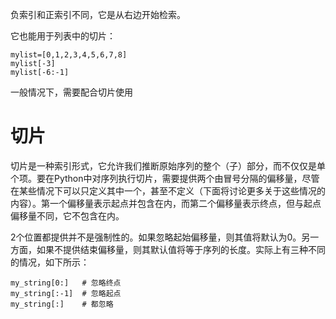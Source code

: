 负索引和正索引不同，它是从右边开始检索。

它也能用于列表中的切片：

```
mylist=[0,1,2,3,4,5,6,7,8]
mylist[-3]
mylist[-6:-1]
```

一般情况下，需要配合切片使用

# 切片

切片是一种索引形式，它允许我们推断原始序列的整个（子）部分，而不仅仅是单个项。要在Python中对序列执行切片，需要提供两个由冒号分隔的偏移量，尽管在某些情况下可以只定义其中一个，甚至不定义（下面将讨论更多关于这些情况的内容）。第一个偏移量表示起点并包含在内，而第二个偏移量表示终点，但与起点偏移量不同，它不包含在内。

2个位置都提供并不是强制性的。如果忽略起始偏移量，则其值将默认为0。另一方面，如果不提供结束偏移量，则其默认值将等于序列的长度。实际上有三种不同的情况，如下所示：

```
my_string[0:]   # 忽略终点
my_string[:-1]  # 忽略起点
my_string[:]    # 都忽略
```
